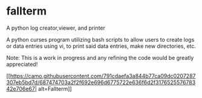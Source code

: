 # fallterm
A python log creator,viewer, and printer


A python curses program utilizing  bash scripts to allow users to create logs or data entries using vi,
to print said data entries, make new directories, etc.

Note: 
This is a work in progress and any refining the code would be greatly appreciated!




[[https://camo.githubusercontent.com/791cdaefa3a844b77ca09dc0207287307eb5bd7d/687474703a2f2f692e696d6775722e636f6d2f317652557678342e706e67| alt=Fallterm]]
